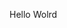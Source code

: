 Hello Wolrd











































































































































































































































































































































































































































































































